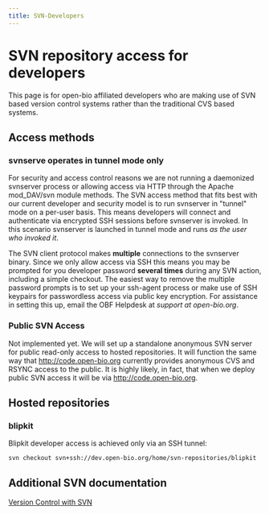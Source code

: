 ```yaml
---
title: SVN-Developers
---
```


SVN repository access for developers
====================================

This page is for open-bio affiliated developers who are making use of
SVN based version control systems rather than the traditional CVS based
systems.

Access methods
--------------

### svnserve operates in tunnel mode only

For security and access control reasons we are not running a daemonized
svnserver process or allowing access via HTTP through the Apache
mod\_DAV/svn module methods. The SVN access method that fits best with
our current developer and security model is to run svnserver in "tunnel"
mode on a per-user basis. This means developers will connect and
authenticate via encrypted SSH sessions before svnserver is invoked. In
this scenario svnserver is launched in tunnel mode and runs <em>as the
user who invoked it</em>.

The SVN client protocol makes <b>multiple</b> connections to the
svnserver binary. Since we only allow access via SSH this means you may
be prompted for you developer password <b>several times</b> during any
SVN action, including a simple checkout. The easiest way to remove the
multiple password prompts is to set up your ssh-agent process or make
use of SSH keypairs for passwordless access via public key encryption.
For assistance in setting this up, email the OBF Helpdesk at <em>support
at open-bio.org</em>.

### Public SVN Access

Not implemented yet. We will set up a standalone anonymous SVN server
for public read-only access to hosted repositories. It will function the
same way that <http://code.open-bio.org> currently provides anonymous
CVS and RSYNC access to the public. It is highly likely, in fact, that
when we deploy public SVN access it will be via
<http://code.open-bio.org>.

Hosted repositories
-------------------

### blipkit

Blipkit developer access is achieved only via an SSH tunnel:

    svn checkout svn+ssh://dev.open-bio.org/home/svn-repositories/blipkit

Additional SVN documentation
----------------------------

[Version Control with
SVN](http://svnbook.red-bean.com/en/1.1/index.html)
